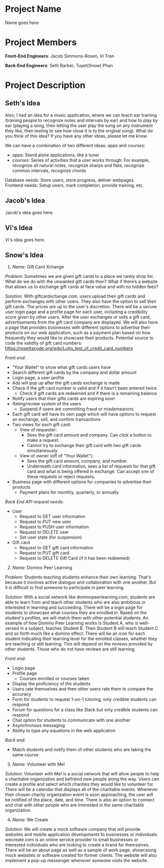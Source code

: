 # Project Name
Name goes here

# Project Members
**Front-End Engineers**: Jacob Simmons-Rosen, Vi Tran 

**Back-End Engineers**: Seth Barber, Tuyet(Snow) Phan

# Project Description
## Seth's Idea
Also, I had an idea for a music application, where we can teach ear training (training people to recognize notes and intervals by ear) 
and how to play by ear (playing a song, then letting the user play the song on any instrument they like, then testing to see how close 
it is to the original song). What do you think of this idea? If you have any other ideas, please let me know.

We can have a combination of two different ideas: *apps* and *courses*:
* *apps*:     Stand alone applications, like a tuner
* *courses*: Series of activities that a user works through: For example, recognize all natural notes, 
             recognize sharps and flats, recognize common intervals, recognize chords

Database needs: Store users, store progress, deliver webpages.\
Frontend needs: Setup users, mark completion, provide training, etc.

## Jacob's Idea
Jacob's idea goes here.

## Vi's Idea
Vi's idea goes here.

## Snow's Idea
1. *Name*: Gift Card Xchange 

*Problem*: Sometimes we are given gift cards to a place we rarely shop for. What do we do with the unwanted gift cards then? What if there’s a website that allows us to exchange gift cards at face value and with no hidden fees? 

*Solution*: With giftcardxchange.com, users upload their gift cards and perform exchanges with other users. They also have the option to sell their gift cards. The prices are up to the user's discretion. There will be a secure user login page and a profile page for each user, including a credibility score given by other users. After the user exchanges or sells a gift card, advertisements from the gift card company are displayed. We will also have a page that provides businesses with different options to advertise their products on our web application, such as a payment plan based on how frequently they would like to showcase their products. 
Potential source to code the validity of gift card numbers: https://rosettacode.org/wiki/Luhn_test_of_credit_card_numbers

  *Front end*:
  * “Your Wallet” to show what gift cards users have
  * Search different gift cards by the company and dollar amount
  * Login page, a user profile
  * Ads will pop up after the gift cards exchange is made
  * Check if the gift card number is valid and if it hasn’t been entered twice
      * Check if gift cards are redeemed and if there is a remaining balance 
  * Notify users that their gifts cards are expiring soon  
  * Rating/review system of the users 
      * Suspend if users are committing fraud or misdemeanors 
  * Each gift card will have its own page which will have options to request an exchange, sell, and confirm transactions 
  * Two views for each gift card:
      * View of requester:
          * Sees the gift card amount and company. Can click a button to make a request.
          * Cannot try to exchange their gift card with two gift cards simultaneously
      * View of owner (off of "Your Wallet"):
          * Sees the gift card amount, company, and number.
          * Underneath card information, sees a list of requests for that gift card and what is being offered in exchange. Can accept one of these requests or        reject requests.
  * Business page with different options for companies to advertise their products
      * Payment plans for monthly, quarterly, or annually
      
*Back End API request needs*:
  * User
      * Request to GET user information
      * Request to PUT new user
      * Request to PUSH user information
      * Request to DELETE user
      * Set user state (for suspension)
  * Gift card
      * Request to GET gift card information
      * Request to PUT gift card
      * Request to DELETE Gift Card (if it has been redeemed)


2. *Name*: Domino Peer Learning

*Problem*: Students teaching students enhance their own learning. That's because it involves active dialogue and collaboration with one another. But it is difficult to find someone to participate in peer learning. 

*Solution*: With a social network like dominopeerlearning.com, students are able to learn from and teach other students who are also ambitious or interested in learning and succeeding. There will be a login page for students to showcase what courses they are enrolled in. Based on the student's profiles, we will match them with other potential students. An example of how Domino Peer Learning works is Student A, who is well-versed in a subject, teaches Student B. Then Student B will teach Student C and so forth much like a domino effect. There will be an icon for each student indicating their learning level for the enrolled classes, whether they are teaching or still learning. This will depend on the reviews provided by other students. Those who do not have reviews are still learning. 

*Front end*:
  * Login page
  * Profile page
    * Courses enrolled or courses taken
  * Display the proficiency of the students
  * Users rate themselves and then other users rate them to compare the accuracy 
  * Form for students to request 1-on-1 tutoring, only credible students can respond
  * Forum for questions for a class like Slack but only credible students can respond 
  * Chat option for students to communicate with one another
  * Asynchronous messaging
  * Ability to type any equations in the web application

*Back end*:
  * Match students and notify them of other students who are taking the same course


3. *Name*: Volunteer with Me! 

*Solution*: Volunteer with Me! is a social network that will allow people to help a charitable organization and befriend new people along the way. Users can create a profile and select which charities they would like to volunteer for. There will be a calendar that displays all of the charitable events. Whenever their chosen charity organization event is soon approaching, the user will be notified of the place, date, and time. There is also an option to connect and chat with other people who are interested in the same charitable organization. 


4. *Name*: We Create

*Solution*: We will create a mock software company that will provide websites and mobile application developments to businesses or individuals. wecreate.com is an online service provider to small businesses or interested individuals who are looking to create a brand for themselves. There will be an about page as well as a sample of work page, showcasing mock websites or software created for former clients. The website will also implement a pop-up messenger whenever someone visits the website.
